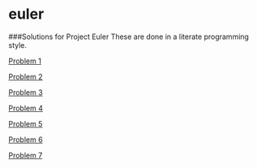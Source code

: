 # euler
###Solutions for Project Euler
These are done in a literate programming style.


[Problem 1](http://thinkyfish.github.com/euler/problem1.html)

[Problem 2](http://thinkyfish.github.com/euler/problem2.html)

[Problem 3](http://thinkyfish.github.com/euler/problem3.html)

[Problem 4](http://thinkyfish.github.com/euler/problem4.html)

[Problem 5](http://thinkyfish.github.com/euler/problem5.html)

[Problem 6](http://thinkyfish.github.com/euler/problem6.html)

[Problem 7](http://thinkyfish.github.com/euler/problem7.html)



